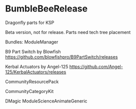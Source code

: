 # BumbleBeeRelease
Dragonfly parts for KSP

Beta version, not for release. Parts need tech tree placement

Bundles:
ModuleManager

B9 Part Switch by Blowfish https://github.com/blowfishpro/B9PartSwitch/releases

Kerbal Actuators by Angel-125 https://github.com/Angel-125/KerbalActuators/releases

CommunityResourcePack

CommunityCategoryKit 

DMagic ModuleScienceAnimateGeneric
